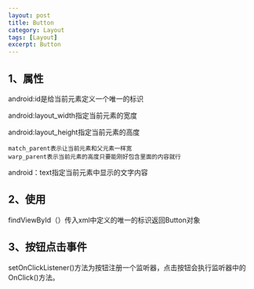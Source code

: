 ```yaml
---
layout: post
title: Button
category: Layout
tags: [Layout]
excerpt: Button
---
```


## 1、属性 ##

android:id是给当前元素定义一个唯一的标识

android:layout_width指定当前元素的宽度

android:layout_height指定当前元素的高度

	match_parent表示让当前元素和父元素一样宽
	warp_parent表示当前元素的高度只要能刚好包含里面的内容就行

android：text指定当前元素中显示的文字内容


## 2、使用 ##

findViewById（）传入xml中定义的唯一的标识返回Button对象


## 3、按钮点击事件 ##

setOnClickListener()方法为按钮注册一个监听器，点击按钮会执行监听器中的OnClick()方法。







